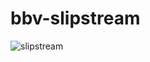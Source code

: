 # bbv-slipstream

![slipstream](https://github.com/BuddyNotFound/bbv-slipstream/assets/74051918/38488916-6443-4422-ae94-aedadd2fdfc6)
